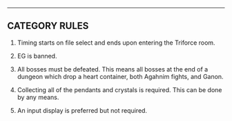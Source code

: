 ---

## CATEGORY RULES

1. Timing starts on file select and ends upon entering the Triforce room.

2. EG is banned.

3. All bosses must be defeated. This means all bosses at the end of a dungeon which drop a heart container, both Agahnim fights, and Ganon.

4. Collecting all of the pendants and crystals is required. This can be done by any means.

5. An input display is preferred but not required.
